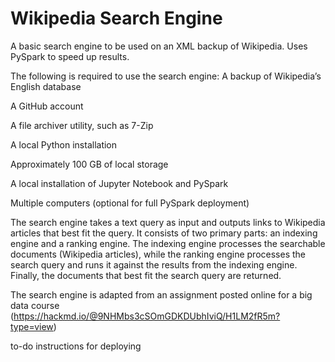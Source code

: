 # Wikipedia Search Engine
A basic search engine to be used on an XML backup of Wikipedia. Uses PySpark to speed up results.

The following is required to use the search engine: 
A backup of Wikipedia’s English database 

A GitHub account

A file archiver utility, such as 7-Zip

A local Python installation

Approximately 100 GB of local storage

A local installation of Jupyter Notebook and PySpark

Multiple computers (optional for full PySpark deployment)

The search engine takes a text query as input and outputs links to Wikipedia articles that best fit the query. It consists of two primary parts: an indexing engine and a ranking engine. The indexing engine processes the searchable documents (Wikipedia articles), while the ranking engine processes the search query and runs it against the results from the indexing engine. Finally, the documents that best fit the search query are returned.

The search engine is adapted from an assignment posted online for a big data course (https://hackmd.io/@9NHMbs3cSOmGDKDUbhIviQ/H1LM2fR5m?type=view)

to-do instructions for deploying
